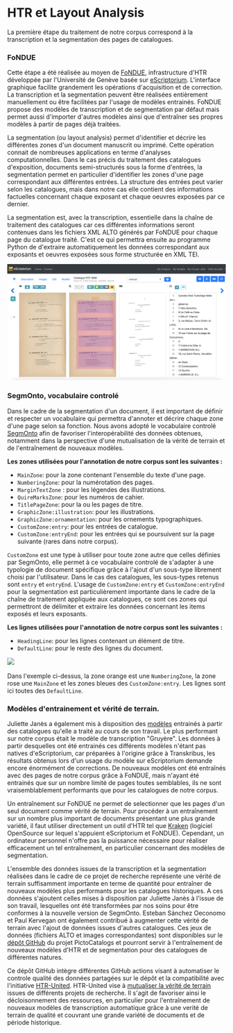 # HTR et Layout Analysis

La première étape du traitement de notre corpus correspond à la transcription et la segmentation des pages de catalogues.

### FoNDUE&#x20;

Cette étape a été réalisée au moyen de [FoNDUE](https://github.com/FoNDUE-HTR), infrastructure d'HTR développée par l'Université de Genève basée sur [eScriptorium](https://escriptorium.fr). L'interface graphique facilite grandement les opérations d'acquisition et de correction. La transcription et la segmentation peuvent être réalisées entièrement manuellement ou être facilitées par l'usage de modèles entrainés. FoNDUE propose des modèles de transcription et de segmentation par défaut mais permet aussi d'importer d'autres modèles ainsi que d'entraîner ses propres modèles à partir de pages déjà traitées.&#x20;

La segmentation (ou layout analysis) permet d'identifier et décrire les différentes zones d'un document manuscrit ou imprimé. Cette opération connait de nombreuses applications en terme d'analyses computationnelles. Dans le cas précis du traitement des catalogues d'exposition, documents semi-structurés sous la forme d'entrées, la segmentation permet en particulier d'identifier les zones d'une page correspondant aux différentes entrées. La structure des entrées peut varier selon les catalogues, mais dans notre cas elle contient des informations factuelles concernant chaque exposant et chaque oeuvres exposées par ce dernier.&#x20;

La segmentation est, avec la transcription, essentielle dans la chaîne de traitement des catalogues car ces différentes informations seront contenues dans les fichiers XML ALTO générés par FoNDUE pour chaque page du catalogue traité. C'est ce qui permettra ensuite au programme Python de d'extraire automatiquement les données correspondant aux exposants et oeuvres exposées sous forme structurée en XML TEI.

![Interface FoNDUE-eScriptorium lors du traitement d'une page de catalogue](<../.gitbook/assets/fondue (1).png>)

### SegmOnto, vocabulaire controlé

Dans le cadre de la segmentation d'un document, il est important de définir et respecter un vocabulaire qui permettra d'annoter et décrire chaque zone d'une page selon sa fonction. Nous avons adopté le vocabulaire controlé [SegmOnto](https://segmonto.github.io) afin de favoriser l'interopérabilité des données obtenues, notamment dans la perspective d'une mutualisation de la vérité de terrain et de l'entraînement de nouveaux modèles.

**Les zones utilisées pour l'annotation de notre corpus sont les suivantes :**&#x20;

* `MainZone`:  pour la zone contenant l'ensemble du texte d'une page.
* `NumberingZone`:  pour la numérotation des pages.
* `MarginTextZone` :  pour les légendes des illustrations.&#x20;
* `QuireMarksZone`:  pour les numéros de cahier.&#x20;
* `TitlePageZone`:  pour la ou les pages de titre.&#x20;
* `GraphicZone:illustration`: pour les illustrations.&#x20;
* `GraphicZone:ornamentation`: pour les ornements typographiques.&#x20;
* `CustomZone:entry`: pour les entrées de catalogue.&#x20;
* `CustomZone:entryEnd`: pour les entrées qui se poursuivent sur la page suivante (rares dans notre corpus).&#x20;

`CustomZone` est une type à utiliser pour toute zone autre que celles définies par SegmOnto, elle permet à ce vocabulaire controlé de s'adapter à une typologie de document spécifique grâce à l'ajout d'un sous-type librement choisi par l'utilisateur. Dans le cas des catalogues, les sous-types retenus sont `entry` et `entryEnd`. L'usage de `CustomZone:entry` et `CustomZone:entryEnd` pour la segmentation est particulièrement importante dans le cadre de la chaîne de traitement appliquée aux catalogues, ce sont ces zones qui permettront de délimiter et extraire les données concernant les items exposés et leurs exposants.&#x20;

**Les lignes utilisées pour l'annotation de notre corpus sont les suivantes :**&#x20;

* `HeadingLine`: pour les lignes contenant un élément de titre.&#x20;
* `DefaultLine`: pour le reste des lignes du document.&#x20;

![](../.gitbook/assets/fondue2.png)

Dans l'exemple ci-dessus, la zone orange est une `NumberingZone`, la zone rose une `MainZone` et les zones bleues des `CustomZone:entry`. Les lignes sont ici toutes des `DefaultLine`.&#x20;

### Modèles d'entrainement et vérité de terrain.&#x20;

Juliette Janès a également mis à disposition des [modèles](https://github.com/IMAGO-Catalogues-Jjanes/cataloguesSegmentationOCR/tree/eae51756eb24a6d0f431b9946389f4651446284d/4\_Models) entrainés à partir des catalogues qu'elle a traité au cours de son travail. Le plus performant sur notre corpus était le modèle de transcription "Gruyère". Les données à partir desquelles ont été entrainés ces différents modèles n'étant pas natives d'eScriptorium, car préparées à l'origine grâce à Transkribus, les résultats obtenus lors d'un usage du modèle sur eScriptorium demande encore énormément de corrections. De nouveaux modèles ont été entraînés avec des pages de notre corpus grâce à FoNDUE, mais n'ayant été entrainés que sur un nombre limité de pages toutes semblables, ils ne sont vraisemblablement performants que pour les catalogues de notre corpus.&#x20;

Un entraînement sur FoNDUE ne permet de selectionner que les pages d'un seul document comme vérité de terrain. Pour procéder à un entraînement sur un nombre plus important de documents présentant une plus grande variété, il faut utiliser directement un outil d'HTR tel que [Kraken](https://kraken.re/master/index.html) (logiciel OpenSource sur lequel s'appuient eScriptorium et FoNDUE). Cependant, un ordinateur personnel n'offre pas la puissance nécessaire pour réaliser efficacement un tel entraînement, en particulier concernant des modèles de segmentation.&#x20;

L'ensemble des données issues de la transcription et la segmentation réalisées dans le cadre de ce projet de recherche représente une vérité de terrain suffisamment importante en terme de quantité pour entraîner de nouveaux modèles plus performants pour les catalogues historiques. A ces données s'ajoutent celles mises à disposition par Juliette Janès à l'issue de son travail, lesquelles ont été transformées par nos soins pour être conformes à la nouvelle version de SegmOnto. Esteban Sánchez Oeconomo et Paul Kervegan ont également contribué à augmenter cette vérité de terrain avec l'ajout de données issues d'autres catalogues. Ces jeux de données (fichiers ALTO et images correspondantes) sont disponibles sur le [dépôt GitHub](https://github.com/PictoCatalogs/TrainingDataOCR) du projet PictoCatalogs et pourront servir à l'entraînement de nouveaux modèles d'HTR et de segmentation pour des catalogues de différentes natures.&#x20;

Ce dépôt GitHub intègre différentes GitHub actions visant à automatiser le controle qualité des données partagées sur le dépôt et la compatibilité avec l'initiative [HTR-United](https://htr-united.github.io/index.html#top). HTR-United vise à [mutualiser la vérité de terrain](https://hal.archives-ouvertes.fr/hal-03398740) issues de différents projets de recherche. Il s'agit de favoriser ainsi le décloisonnement des ressources, en particulier pour l'entraînement de nouveaux modèles de transcription automatique grâce à une verité de terrain de qualité et couvrant une grande variété de documents et de période historique.&#x20;

